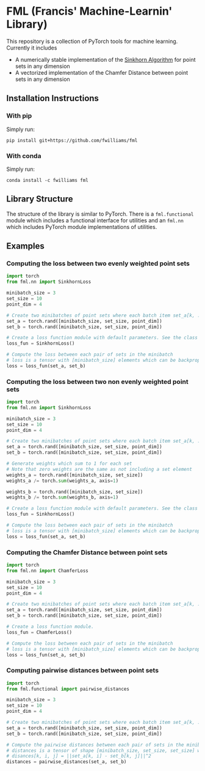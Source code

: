 FML (Francis' Machine-Learnin' Library)
===================================

This repository is a collection of PyTorch tools for machine learning. Currently it includes 
* A numerically stable implementation of the [Sinkhorn Algorithm](https://arxiv.org/abs/1306.0895) for point sets in any dimension
* A vectorized implementation of the Chamfer Distance between point sets in any dimension

## Installation Instructions

### With pip
Simply run:
```
pip install git+https://github.com/fwilliams/fml
```

### With conda
Simply run:
```
conda install -c fwilliams fml
```

## Library Structure
The structure of the library is similar to PyTorch. There is a `fml.functional` module which includes a functional interface for utilities and an `fml.nn` which includes PyTorch module implementations of utilities.

## Examples

### Computing the loss between two evenly weighted point sets
```python
import torch
from fml.nn import SinkhornLoss

minibatch_size = 3
set_size = 10
point_dim = 4

# Create two minibatches of point sets where each batch item set_a[k, :, :] is a set of `set_size` points
set_a = torch.rand([minibatch_size, set_size, point_dim])
set_b = torch.rand([minibatch_size, set_size, point_dim])

# Create a loss function module with default parameters. See the class documentation for optional parameters.
loss_fun = SinkhornLoss()

# Compute the loss between each pair of sets in the minibatch
# loss is a tensor with [minibatch_size] elements which can be backpropagated through
loss = loss_fun(set_a, set_b)
```

### Computing the loss between two non evenly weighted point sets
```python
import torch
from fml.nn import SinkhornLoss

minibatch_size = 3
set_size = 10
point_dim = 4

# Create two minibatches of point sets where each batch item set_a[k, :, :] is a set of `set_size` points
set_a = torch.rand([minibatch_size, set_size, point_dim])
set_b = torch.rand([minibatch_size, set_size, point_dim])

# Generate weights which sum to 1 for each set
# Note that zero weights are the same as not including a set element
weights_a = torch.rand([minibatch_size, set_size])
weights_a /= torch.sum(weights_a, axis=1) 

weights_b = torch.rand([minibatch_size, set_size])
weights_b /= torch.sum(weights_b, axis=1) 

# Create a loss function module with default parameters. See the class documentation for optional parameters.
loss_fun = SinkhornLoss()

# Compute the loss between each pair of sets in the minibatch
# loss is a tensor with [minibatch_size] elements which can be backpropagated through
loss = loss_fun(set_a, set_b)
```


### Computing the Chamfer Distance between point sets
```python
import torch
from fml.nn import ChamferLoss

minibatch_size = 3
set_size = 10
point_dim = 4

# Create two minibatches of point sets where each batch item set_a[k, :, :] is a set of `set_size` points
set_a = torch.rand([minibatch_size, set_size, point_dim])
set_b = torch.rand([minibatch_size, set_size, point_dim])

# Create a loss function module.
loss_fun = ChamferLoss()

# Compute the loss between each pair of sets in the minibatch
# loss is a tensor with [minibatch_size] elements which can be backpropagated through
loss = loss_fun(set_a, set_b)
```

### Computing pairwise distances between point sets
```python
import torch
from fml.functional import pairwise_distances

minibatch_size = 3
set_size = 10
point_dim = 4

# Create two minibatches of point sets where each batch item set_a[k, :, :] is a set of `set_size` points
set_a = torch.rand([minibatch_size, set_size, point_dim])
set_b = torch.rand([minibatch_size, set_size, point_dim])

# Compute the pairwise distances between each pair of sets in the minibatch
# distances is a tensor of shape [minibatch_size, set_size, set_size] where each
# disances[k, i, j] = ||set_a[k, i] - set_b[k, j]||^2
distances = pairwise_distances(set_a, set_b)
```
